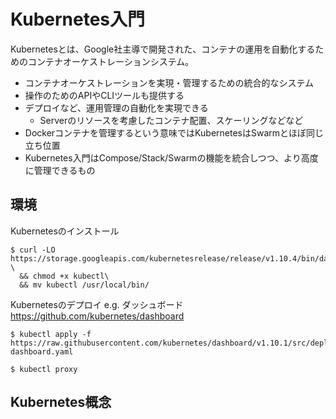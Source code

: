 # Kubernetes入門

Kubernetesとは、Google社主導で開発された、コンテナの運用を自動化するためのコンテナオーケストレーションシステム。

- コンテナオーケストレーションを実現・管理するための統合的なシステム
- 操作のためのAPIやCLIツールも提供する
- デプロイなど、運用管理の自動化を実現できる
    - Serverのリソースを考慮したコンテナ配置、スケーリングなどなど
- Dockerコンテナを管理するという意味ではKubernetesはSwarmとほぼ同じ立ち位置
- Kubernetes入門はCompose/Stack/Swarmの機能を統合しつつ、より高度に管理できるもの


## 環境


Kubernetesのインストール

```
$ curl -LO https://storage.googleapis.com/kubernetesrelease/release/v1.10.4/bin/darwin/amd64/kubectl \
  && chmod +x kubectl\
  && mv kubectl /usr/local/bin/
```

Kubernetesのデプロイ
e.g. ダッシュボード https://github.com/kubernetes/dashboard
```
$ kubectl apply -f https://raw.githubusercontent.com/kubernetes/dashboard/v1.10.1/src/deploy/recommended/kubernetes-dashboard.yaml
```
```
$ kubectl proxy
```

## Kubernetes概念



